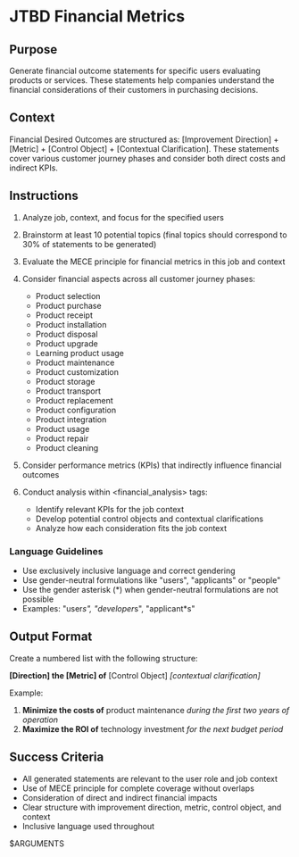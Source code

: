 # JTBD Financial Metrics

## Purpose

Generate financial outcome statements for specific users evaluating products or services. These statements help companies understand the financial considerations of their customers in purchasing decisions.

## Context

Financial Desired Outcomes are structured as: [Improvement Direction] + [Metric] + [Control Object] + [Contextual Clarification]. These statements cover various customer journey phases and consider both direct costs and indirect KPIs.

## Instructions

1. Analyze job, context, and focus for the specified users
2. Brainstorm at least 10 potential topics (final topics should correspond to 30% of statements to be generated)
3. Evaluate the MECE principle for financial metrics in this job and context
4. Consider financial aspects across all customer journey phases:
   - Product selection
   - Product purchase
   - Product receipt
   - Product installation
   - Product disposal
   - Product upgrade
   - Learning product usage
   - Product maintenance
   - Product customization
   - Product storage
   - Product transport
   - Product replacement
   - Product configuration
   - Product integration
   - Product usage
   - Product repair
   - Product cleaning

5. Consider performance metrics (KPIs) that indirectly influence financial outcomes
6. Conduct analysis within <financial_analysis> tags:
   - Identify relevant KPIs for the job context
   - Develop potential control objects and contextual clarifications
   - Analyze how each consideration fits the job context

### Language Guidelines

- Use exclusively inclusive language and correct gendering
- Use gender-neutral formulations like "users", "applicants" or "people"
- Use the gender asterisk (*) when gender-neutral formulations are not possible
- Examples: "user*s", "developer*s", "applicant*s"

## Output Format

Create a numbered list with the following structure:

**[Direction] the [Metric] of** [Control Object] _[contextual clarification]_

Example:
1. **Minimize the costs of** product maintenance _during the first two years of operation_
2. **Maximize the ROI of** technology investment _for the next budget period_

## Success Criteria

- All generated statements are relevant to the user role and job context
- Use of MECE principle for complete coverage without overlaps
- Consideration of direct and indirect financial impacts
- Clear structure with improvement direction, metric, control object, and context
- Inclusive language used throughout

$ARGUMENTS